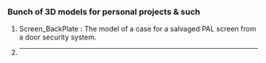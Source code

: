 ### Bunch of 3D models for personal projects & such

1. Screen_BackPlate : The model of a case for a salvaged PAL screen from a door security system.

2. _ _ _
